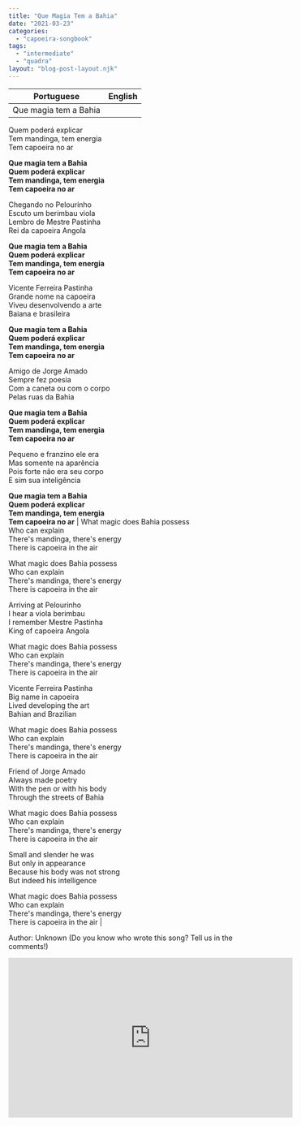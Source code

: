 ```yaml
---
title: "Que Magia Tem a Bahia"
date: "2021-03-23"
categories: 
  - "capoeira-songbook"
tags: 
  - "intermediate"
  - "quadra"
layout: "blog-post-layout.njk"
---
```


| Portuguese | English |
| --- | --- |
| Que magia tem a Bahia  
Quem poderá explicar  
Tem mandinga, tem energia  
Tem capoeira no ar  
  
**Que magia tem a Bahia  
Quem poderá explicar  
Tem mandinga, tem energia  
Tem capoeira no ar**  
  
Chegando no Pelourinho  
Escuto um berimbau viola  
Lembro de Mestre Pastinha  
Rei da capoeira Angola  
  
**Que magia tem a Bahia  
Quem poderá explicar  
Tem mandinga, tem energia  
Tem capoeira no ar**  
  
Vicente Ferreira Pastinha  
Grande nome na capoeira  
Viveu desenvolvendo a arte  
Baiana e brasileira  
  
**Que magia tem a Bahia  
Quem poderá explicar  
Tem mandinga, tem energia  
Tem capoeira no ar**  
  
Amigo de Jorge Amado  
Sempre fez poesia  
Com a caneta ou com o corpo  
Pelas ruas da Bahia  
  
**Que magia tem a Bahia  
Quem poderá explicar  
Tem mandinga, tem energia  
Tem capoeira no ar**  
  
Pequeno e franzino ele era  
Mas somente na aparência  
Pois forte não era seu corpo  
E sim sua inteligência  
  
**Que magia tem a Bahia  
Quem poderá explicar  
Tem mandinga, tem energia  
Tem capoeira no ar** | What magic does Bahia possess  
Who can explain  
There's mandinga, there's energy  
There is capoeira in the air  
  
What magic does Bahia possess  
Who can explain  
There's mandinga, there's energy  
There is capoeira in the air  
  
Arriving at Pelourinho  
I hear a viola berimbau  
I remember Mestre Pastinha  
King of capoeira Angola  
  
What magic does Bahia possess  
Who can explain  
There's mandinga, there's energy  
There is capoeira in the air  
  
Vicente Ferreira Pastinha  
Big name in capoeira  
Lived developing the art  
Bahian and Brazilian  
  
What magic does Bahia possess  
Who can explain  
There's mandinga, there's energy  
There is capoeira in the air  
  
Friend of Jorge Amado  
Always made poetry  
With the pen or with his body  
Through the streets of Bahia  
  
What magic does Bahia possess  
Who can explain  
There's mandinga, there's energy  
There is capoeira in the air  
  
Small and slender he was  
But only in appearance  
Because his body was not strong  
But indeed his intelligence  
  
What magic does Bahia possess  
Who can explain  
There's mandinga, there's energy  
There is capoeira in the air |

<figcaption>

Author: Unknown (Do you know who wrote this song? Tell us in the comments!)

</figcaption>

<iframe width="560" height="315" src="https://www.youtube.com/embed/irnhArif5n8" title="YouTube video player" frameborder="0" allow="accelerometer; autoplay; clipboard-write; encrypted-media; gyroscope; picture-in-picture" allowfullscreen></iframe>
